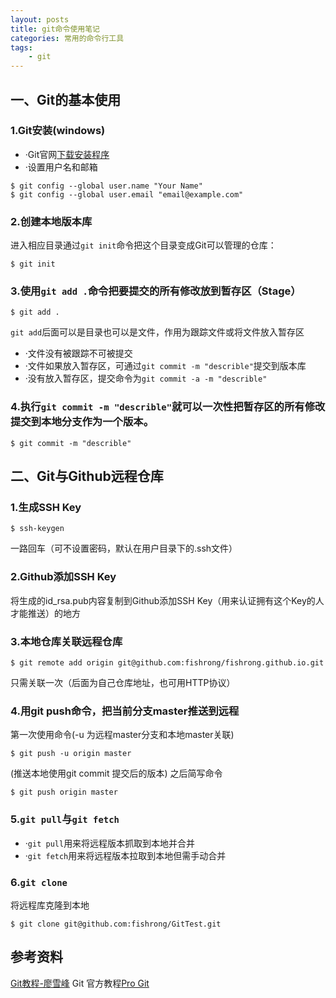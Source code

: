 ```yaml
---
layout: posts
title: git命令使用笔记
categories: 常用的命令行工具
tags:
    - git
---
```

## 一、Git的基本使用
### 1.Git安装(windows)
* ·Git官网[下载安装程序](https://git-scm.com/downloads)
* ·设置用户名和邮箱
```
$ git config --global user.name "Your Name"
$ git config --global user.email "email@example.com"
```

### 2.创建本地版本库
进入相应目录通过`git init`命令把这个目录变成Git可以管理的仓库：
```
$ git init
```

### 3.使用`git add .`命令把要提交的所有修改放到暂存区（Stage）
```
$ git add .
```
<!-- more -->
`git add`后面可以是目录也可以是文件，作用为跟踪文件或将文件放入暂存区
+ ·文件没有被跟踪不可被提交
+ ·文件如果放入暂存区，可通过`git commit -m "describle"`提交到版本库
+ ·没有放入暂存区，提交命令为`git commit -a -m "describle"`

### 4.执行`git commit -m "describle"`就可以一次性把暂存区的所有修改提交到本地分支作为一个版本。
```
$ git commit -m "describle"
```

## 二、Git与Github远程仓库
### 1.生成SSH Key
```
$ ssh-keygen
```
一路回车（可不设置密码，默认在用户目录下的.ssh文件）
### 2.Github添加SSH Key
将生成的id_rsa.pub内容复制到Github添加SSH Key（用来认证拥有这个Key的人才能推送）的地方

### 3.本地仓库关联远程仓库
```
$ git remote add origin git@github.com:fishrong/fishrong.github.io.git
```

只需关联一次（后面为自己仓库地址，也可用HTTP协议）
### 4.用git push命令，把当前分支master推送到远程
第一次使用命令(-u 为远程master分支和本地master关联)
```
$ git push -u origin master
```

(推送本地使用git commit 提交后的版本)
之后简写命令
```
$ git push origin master
```
### 5.`git pull`与`git fetch`
* ·`git pull`用来将远程版本抓取到本地并合并
* ·`git fetch`用来将远程版本拉取到本地但需手动合并
### 6.`git clone`
将远程库克隆到本地
```
$ git clone git@github.com:fishrong/GitTest.git
```

## 参考资料
[Git教程-廖雪峰](https://www.liaoxuefeng.com/wiki/0013739516305929606dd18361248578c67b8067c8c017b000)
Git 官方教程[Pro Git](https://git-scm.com/book/en/v2)
